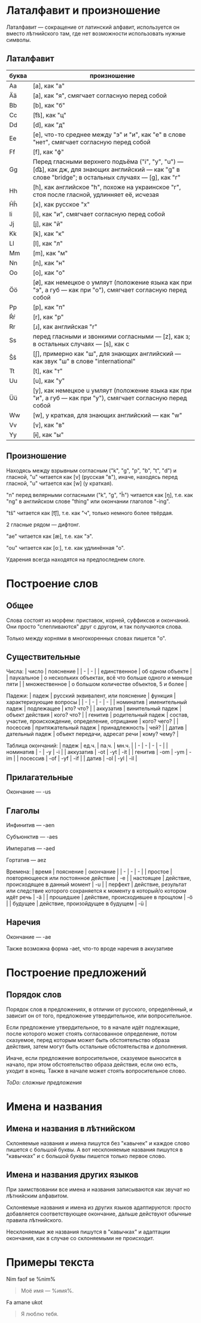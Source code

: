 # Латалфавит и произношение

Латалфавит — сокращение от латинский алфавит, используется он вместо лѣтнийского там, где нет возможности использовать нужные символы.

## Латалфавит

| буква | произношение |
| - | - |
| Aa | [a], как "а" |
| Ää | [a], как "я", смягчает согласную перед собой |
| Bb | [b], как "б" |
| Cc | [t͡s], как "ц" |
| Dd | [d], как "д" |
| Ee | [e], что-то среднее между "э" и "и", как "е" в слове "нет", смягчает согласную перед собой |
| Ff | [f], как "ф" |
| Gg | Перед гласными верхнего подъёма ("i", "y", "u") — [d͡ʑ], как дж, для знающих английский — как "g" в слове "bridge"; в остальных случаях — [ɡ], как "г" |
| Hh | [h], как английское "h", похоже на украинское "г", стоя после гласной, удлинняет её, исчезая |
| Ĥĥ | [x], как русское "х" |
| Ii | [i], как "и", смягчает согласную перед собой |
| Jj | [j], как "й" |
| Kk | [k], как "к" |
| Ll | [l], как "л" |
| Mm | [m], как "м" |
| Nn | [n], как "н" |
| Oo | [o], как "о" |
| Öö | [ø], как немецкое o умляут (положение языка как при "э", а губ — как при "о"), смягчает согласную перед собой |
| Pp | [p], как "п" |
| Ŕŕ | [r], как "р" |
| Rr | [ɹ], как английская "r" |
| Ss | перед гласными и звонкими согласными — [z], как з; в остальных случаях — [s], как с |
| Ŝŝ | [ʃ], примерно как "ш", для знающих английский — как звук "ш" в слове "international" |
| Tt | [t], как "т" |
| Uu | [u], как "у" |
| Üü | [y], как немецкое u умляут (положение языка как при "и", а губ — как при "у"), смягчает согласную перед собой |
| Ww | [w], у краткая, для знающих английский — как "w" |
| Vv | [v], как "в" |
| Yy | [ɨ], как "ы" |

## Произношение

Находясь между взрывным согласным ("k", "g", "p", "b", "t", "d") и гласной, "u" читается как [v] (русская "в"), иначе, находясь перед гласной, "u" читается как [w] (у краткая).

"n" перед велярными согласными ("k", "g", "ĥ") читается как [ŋ], т.е. как "ng" в английском слове "thing" или окончании глаголов "-ing".

"tŝ" читается как [t͡ʃ], т.е. как "ч", только немного более твёрдая.

2 гласные рядом — дифтонг.

"ae"  читается как [æ], т.е. как "э".

"ou"  читается как [oː], т.е. как удлинённая "о".

Ударения всегда находятся на предпоследнем слоге.

# Построение слов

## Общее

Слова состоят из морфем: приставок, корней, суффиксов и окончаний.
Они просто "слепливаются" друг с другом, и так получаются слова.

Только между корнями в многокоренных словах пишется "o".

## Существительные

Числа:
| число | пояснение |
| - | - |
| единственное | об одном объекте |
| паукальное | о нескольких объектах, всё что больше одного и меньше пяти |
| множественное | о большом количестве объектов, 5 и более |

Падежи:
| падеж | русский эквивалент, или пояснение  | функция | характеризующие вопросы |
| - | - | - | - |
| номинатив | именительный падеж | подлежащее | кто? что? |
| аккузатив | винительный падеж | объект действия  | кого? что? |
| генитив | родительный падеж | состав, участие, происхождение, определение, отрицание | кого? чего? |
| посессив | притяжательный падеж | принадлежность | чей? |
| датив | дательный падеж | объект передачи, адресат речи | кому? чему? |

Таблица окончаний:
| падеж | ед.ч. | па.ч. | мн.ч. |
| - | - | - | - |
| номинатив | - | -y | -i |
| аккузатив | -ot | -yt | -it |
| генитив | -om | -ym | -im |
| посессив | -of | -yf | -if |
| датив | -ol | -yl | -il |

## Прилагательные

Окончание — -us

## Глаголы

Инфинитив — -aen

Субъюнктив — -aes

Императив — -aed

Гортатив — aez

Времена:
| время | пояснение | окончание |
| - | - | - |
| простое | повторяющееся или постоянное действие | -e |
| настоящее | действие, происходящее в данный момент | -u |
| перфект | действие, результат или следствие которого сохраняется к моменту в который/о котором идёт речь | -ä |
| прошедшее | действие, происходившее в прощлом | -ö |
| будущее | действие, произойдущее в будущем | -ü |

## Наречия

Окончание — -ae

Также возможна форма -aet, что-то вроде наречия в аккузативе

# Построение предложений

## Порядок слов

Порядок слов в предложениях, в отличии от русского, определённый, и зависит он от того, предложение утвердительное, или вопросительное.

Если предложение утвердительное, то в начале идёт подлежащие, после которого может стоять согласованное определение, потом сказуемое, перед которым может быть обстоятельство образа действия, затем могут быть остальные обстоятельства и дополнения.

Иначе, если предложение вопросительное, сказуемое выносится в начало, при этом обстоятельство образа действия, если оно есть, уходит в конец.
Также в начале может стоять вопросительное слово.

_ToDo: сложные предложения_

# Имена и названия

## Имена и названия в лѣтнийском

Склоняемые названия и имена пишутся без "кавычек" и каждое слово пишется с большой буквы. А вот несклоняемые названия пишутся в "кавычках" и с большой буквы пишется только первое слово.

## Имена и названия других языков

При заимствовании все имена и названия записываются как звучат но лѣтнийским алфавитом.

Склоняемые названия и имена из других языков адаптируются: просто добавляется соответствующее окончание, дальше действуют обычные правила лѣтнийского.

Несклоняемые же названия пишутся в "кавычках" и адаптации окончания, как в случае со склоняемыми не происходит.

# Примеры текста

Nim faof se %nim%

> Моё имя — %имя%.

Fa amane ukot

> Я люблю тебя.
